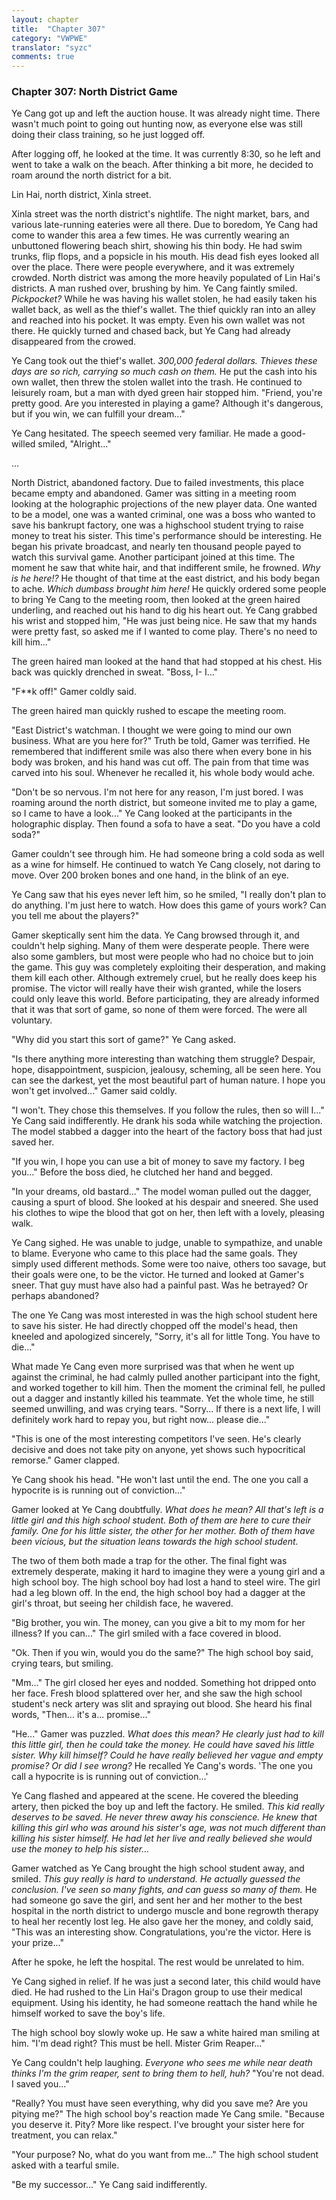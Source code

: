 ```yaml
---
layout: chapter
title:  "Chapter 307"
category: "VWPWE"
translator: "syzc"
comments: true
---
```


### Chapter 307: North District Game

Ye Cang got up and left the auction house. It was already night time. There wasn't much point to going out hunting now, as everyone else was still doing their class training, so he just logged off.

After logging off, he looked at the time. It was currently 8:30, so he left and went to take a walk on the beach. After thinking a bit more, he decided to roam around the north district for a bit. 

Lin Hai, north district, Xinla street.

Xinla street was the north district's nightlife. The night market, bars, and various late-running eateries were all there. Due to boredom, Ye Cang had come to wander this area a few times. He was currently wearing an unbuttoned flowering beach shirt, showing his thin body. He had swim trunks, flip flops, and a popsicle in his mouth. His dead fish eyes looked all over the place. There were people everywhere, and it was extremely crowded. North district was among the more heavily populated of Lin Hai's districts. A man rushed over, brushing by him. Ye Cang faintly smiled. *Pickpocket?* While he was having his wallet stolen, he had easily taken his wallet back, as well as the thief's wallet. The thief quickly ran into an alley and reached into his pocket. It was empty. Even his own wallet was not there. He quickly turned and chased back, but Ye Cang had already disappeared from the crowed.

Ye Cang took out the thief's wallet. *300,000 federal dollars. Thieves these days are so rich, carrying so much cash on them.* He put the cash into his own wallet, then threw the stolen wallet into the trash. He continued to leisurely roam, but a man with dyed green hair stopped him. "Friend, you're pretty good. Are you interested in playing a game? Although it's dangerous, but if you win, we can fulfill your dream..."

Ye Cang hesitated. The speech seemed very familiar. He made a good-willed smiled, "Alright..."

...

North District, abandoned factory. Due to failed investments, this place became empty and abandoned. Gamer was sitting in a meeting room looking at the holographic projections of the new player data. One wanted to be a model, one was a wanted criminal, one was a boss who wanted to save his bankrupt factory, one was a highschool student trying to raise money to treat his sister. This time's performance should be interesting. He began his private broadcast, and nearly ten thousand people payed to watch this survival game. Another participant joined at this time. The moment he saw that white hair, and that indifferent smile, he frowned. *Why is he here!?* He thought of that time at the east district, and his body began to ache. *Which dumbass brought him here!* He quickly ordered some people to bring Ye Cang to the meeting room, then looked at the green haired underling, and reached out his hand to dig his heart out. Ye Cang grabbed his wrist and stopped him, "He was just being nice. He saw that my hands were pretty fast, so asked me if I wanted to come play. There's no need to kill him..."

The green haired man looked at the hand that had stopped at his chest. His back was quickly drenched in sweat. "Boss, I- I..."

"F\*\*k off!" Gamer coldly said.

The green haired man quickly rushed to escape the meeting room.

"East District's watchman. I thought we were going to mind our own business. What are you here for?" Truth be told, Gamer was terrified. He remembered that indifferent smile was also there when every bone in his body was broken, and his hand was cut off. The pain from that time was carved into his soul. Whenever he recalled it, his whole body would ache.

"Don't be so nervous. I'm not here for any reason, I'm just bored. I was roaming around the north district, but someone invited me to play a game, so I came to have a look..." Ye Cang looked at the participants in the holographic display. Then found a sofa to have a seat. "Do you have a cold soda?"

Gamer couldn't see through him. He had someone bring a cold soda as well as a wine for himself. He continued to watch Ye Cang closely, not daring to move. Over 200 broken bones and one hand, in the blink of an eye.

Ye Cang saw that his eyes never left him, so he smiled, "I really don't plan to do anything. I'm just here to watch. How does this game of yours work? Can you tell me about the players?"

Gamer skeptically sent him the data. Ye Cang browsed through it, and couldn't help sighing. Many of them were desperate people. There were also some gamblers, but most were people who had no choice but to join the game. This guy was completely exploiting their desperation, and making them kill each other. Although extremely cruel, but he really does keep his promise. The victor will really have their wish granted, while the losers could only leave this world. Before participating, they are already informed that it was that sort of game, so none of them were forced. The were all voluntary.

"Why did you start this sort of game?" Ye Cang asked.

"Is there anything more interesting than watching them struggle? Despair, hope, disappointment, suspicion, jealousy, scheming, all be seen here. You can see the darkest, yet the most beautiful part of human nature. I hope you won't get involved..." Gamer said coldly. 

"I won't. They chose this themselves. If you follow the rules, then so will I..." Ye Cang said indifferently. He drank his soda while watching the projection. The model stabbed a dagger into the heart of the factory boss that had just saved her.

"If you win, I hope you can use a bit of money to save my factory. I beg you..." Before the boss died, he clutched her hand and begged.

"In your dreams, old bastard..." The model woman pulled out the dagger, causing a spurt of blood. She looked at his despair and sneered. She used his clothes to wipe the blood that got on her, then left with a lovely, pleasing walk.

Ye Cang sighed. He was unable to judge, unable to sympathize, and unable to blame. Everyone who came to this place had the same goals. They simply used different methods. Some were too naive, others too savage, but their goals were one, to be the victor. He turned and looked at Gamer's sneer. That guy must have also had a painful past. Was he betrayed? Or perhaps abandoned?

The one Ye Cang was most interested in was the high school student here to save his sister. He had directly chopped off the model's head, then kneeled and apologized sincerely, "Sorry, it's all for little Tong. You have to die..."

What made Ye Cang even more surprised was that when he went up against the criminal, he had calmly pulled another participant into the fight, and worked together to kill him. Then the moment the criminal fell, he pulled out a dagger and instantly killed his teammate. Yet the whole time, he still seemed unwilling, and was crying tears. "Sorry... If there is a next life, I will definitely work hard to repay you, but right now... please die..."

"This is one of the most interesting competitors I've seen. He's clearly decisive and does not take pity on anyone, yet shows such hypocritical remorse." Gamer clapped.

Ye Cang shook his head. "He won't last until the end. The one you call a hypocrite is is running out of conviction..."

Gamer looked at Ye Cang doubtfully. *What does he mean? All that's left is a little girl and this high school student. Both of them are here to cure their family. One for his little sister, the other for her mother. Both of them have been vicious, but the situation leans towards the high school student.*

The two of them both made a trap for the other. The final fight was extremely desperate, making it hard to imagine they were a young girl and a high school boy. The high school boy had lost a hand to steel wire. The girl had a leg blown off. In the end, the high school boy had a dagger at the girl's throat, but seeing her childish face, he wavered.

"Big brother, you win. The money, can you give a bit to my mom for her illness? If you can..." The girl smiled with a face covered in blood.

"Ok. Then if you win, would you do the same?" The high school boy said, crying tears, but smiling.

"Mm..." The girl closed her eyes and nodded. Something hot dripped onto her face. Fresh blood splattered over her, and she saw the high school student's neck artery was slit and spraying out blood. She heard his final words, "Then... it's a... promise..."

"He..." Gamer was puzzled. *What does this mean? He clearly just had to kill this little girl, then he could take the money. He could have saved his little sister. Why kill himself? Could he have really believed her vague and empty promise? Or did I see wrong?* He recalled Ye Cang's words. 'The one you call a hypocrite is is running out of conviction...'

Ye Cang flashed and appeared at the scene. He covered the bleeding artery, then picked the boy up and left the factory. He smiled. *This kid really deserves to be saved. He never threw away his conscience. He knew that killing this girl who was around his sister's age, was not much different than killing his sister himself. He had let her live and really believed she would use the money to help his sister...*

Gamer watched as Ye Cang brought the high school student away, and smiled. *This guy really is hard to understand. He actually guessed the conclusion. I've seen so many fights, and can guess so many of them.* He had someone go save the girl, and sent her and her mother to the best hospital in the north district to undergo muscle and bone regrowth therapy to heal her recently lost leg. He also gave her the money, and coldly said, "This was an interesting show. Congratulations, you're the victor. Here is your prize..."

After he spoke, he left the hospital. The rest would be unrelated to him.

Ye Cang sighed in relief. If he was just a second later, this child would have died. He had rushed to the Lin Hai's Dragon group to use their medical equipment. Using his identity, he had someone reattach the hand while he himself worked to save the boy's life. 

The high school boy slowly woke up. He saw a white haired man smiling at him. "I'm dead right? This must be hell. Mister Grim Reaper..."

Ye Cang couldn't help laughing. *Everyone who sees me while near death thinks I'm the grim reaper, sent to bring them to hell, huh?* "You're not dead. I saved you..."

"Really? You must have seen everything, why did you save me? Are you pitying me?" The high school boy's reaction made Ye Cang smile. "Because you deserve it. Pity? More like respect. I've brought your sister here for treatment, you can relax."

"Your purpose? No, what do you want from me..." The high school student asked with a tearful smile.

"Be my successor..." Ye Cang said indifferently.
